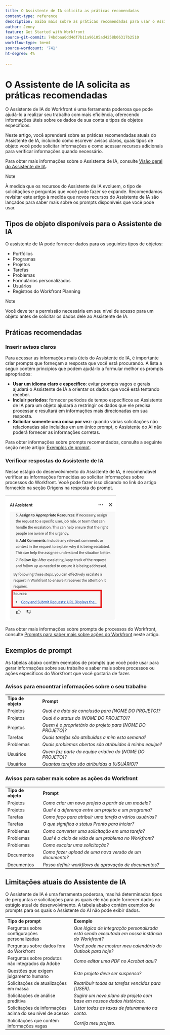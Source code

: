 ```yaml
---
title: O Assistente de IA solicita as práticas recomendadas
content-type: reference
description: Saiba mais sobre as práticas recomendadas para usar o Assistente de IA e exiba uma lista de exemplos de prompts.
author: Jenny
feature: Get Started with Workfront
source-git-commit: 74bdbaa0dd4df7b11a96105ad4258b06317b2510
workflow-type: tm+mt
source-wordcount: '741'
ht-degree: 4%

---
```


# O Assistente de IA solicita as práticas recomendadas

O Assistente de IA do Workfront é uma ferramenta poderosa que pode ajudá-lo a realizar seu trabalho com mais eficiência, oferecendo informações úteis sobre os dados de sua conta e tipos de objetos específicos.

Neste artigo, você aprenderá sobre as práticas recomendadas atuais do Assistente de IA, incluindo como escrever avisos claros, quais tipos de objeto você pode solicitar informações e como acessar recursos adicionais para verificar informações quando necessário.

Para obter mais informações sobre o Assistente de IA, consulte [Visão geral do Assistente de IA](/help/quicksilver/workfront-basics/ai-assistant/ai-assistant-overview.md).

>[!NOTE]
>
>À medida que os recursos do Assistente de IA evoluem, o tipo de solicitações e perguntas que você pode fazer se expande. Recomendamos revisitar este artigo à medida que novos recursos do Assistente de IA são lançados para saber mais sobre os prompts disponíveis que você pode usar.


## Tipos de objeto disponíveis para o Assistente de IA

O assistente de IA pode fornecer dados para os seguintes tipos de objetos:

* Portfólios
* Programas
* Projetos
* Tarefas
* Problemas
* Formulários personalizados
* Usuários
* Registros do Workfront Planning

>[!NOTE]
>
>Você deve ter a permissão necessária em seu nível de acesso para um objeto antes de solicitar os dados dele ao Assistente de IA.

## Práticas recomendadas

### Inserir avisos claros

Para acessar as informações mais úteis do Assistente de IA, é importante criar prompts que forneçam a resposta que você está procurando. A lista a seguir contém princípios que podem ajudá-lo a formular melhor os prompts apropriados:

* **Usar um idioma claro e específico**: evitar prompts vagos e gerais ajudará o Assistente de IA a orientar os dados que você está tentando receber.
* **Incluir períodos**: fornecer períodos de tempo específicos ao Assistente de IA para um objeto ajudará a restringir os dados que ele precisa processar e resultará em informações mais direcionadas em sua resposta.
* **Solicitar somente uma coisa por vez**: quando várias solicitações não relacionadas são incluídas em um único prompt, o Assistente do AI não poderá fornecer as informações corretas.

Para obter informações sobre prompts recomendados, consulte a seguinte seção neste artigo: [Exemplos de prompt](#prompt-examples).


### Verificar respostas do Assistente de IA

Nesse estágio do desenvolvimento do Assistente de IA, é recomendável verificar as informações fornecidas ao solicitar informações sobre processos do Workfront. Você pode fazer isso clicando no link do artigo fornecido na seção Origens na resposta do prompt.

![Seção de fontes](assets/sources-section.png)

Para obter mais informações sobre prompts de processos do Workfront, consulte [Prompts para saber mais sobre ações do Workfront](#prompts-to-learn-about-workfront-actions) neste artigo.


## Exemplos de prompt

As tabelas abaixo contêm exemplos de prompts que você pode usar para gerar informações sobre seu trabalho e saber mais sobre processos ou ações específicos do Workfront que você gostaria de fazer.

### Avisos para encontrar informações sobre o seu trabalho

<table>
    <tr>
        <td><b>Tipo de objeto</b></td>
        <td><b>Prompt</b></td>
    </tr>
        <tr>
        <td>Projetos</td>
        <td><em>Qual é a data de conclusão para [NOME DO PROJETO]?</em>
        </td>
    </tr>
    <tr>
        <td>Projetos</td>
        <td><em>Qual é o status do [NOME DO PROJETO]?</em>
        </td>
    </tr>
    <tr>
        <td>Projetos </td>
        <td><em>Quem é o proprietário do projeto para [NOME DO PROJETO]?</em></td>
    </tr>
    <tr>
        <td>Tarefas</td>
        <td><em>Quais tarefas são atribuídas a mim esta semana?</em></td>
    </tr>
       <tr>
        <td>Problemas </td>
        <td><em>Quais problemas abertos são atribuídos à minha equipe?</em></td>
           <tr>
        <td>Usuários</td>
        <td><em>Quem faz parte da equipe criativa do [NOME DO PROJETO]?</em></td>
    </tr>
           <tr>
        <td>Usuários </td>
        <td><em>Quantas tarefas são atribuídas a [USUÁRIO]?</em></td>
    </tr>
   </table>


### Avisos para saber mais sobre as ações do Workfront

<table>
    <tr>
        <td><b>Tipo de objeto</b></td>
        <td><b>Prompt</b></td>
    </tr>
    <tr>
        <td>Projetos</td>
        <td><em>Como criar um novo projeto a partir de um modelo?</em>
        </td>
    </tr>
    <tr>
        <td>Projetos </td>
        <td><em>Qual é a diferença entre um projeto e um programa?</em></td>
    </tr>
    <tr>
        <td>Tarefas</td>
        <td><em>Como faço para atribuir uma tarefa a vários usuários?</em></td>
    </tr>
       <tr>
        <td>Tarefas</td>
        <td><em>O que significa o status Pronto para iniciar?</em></td>
    </tr>
       <tr>
        <td>Problemas </td>
        <td><em>Como converter uma solicitação em uma tarefa?</em></td>
    </tr>
           <tr>
        <td>Problemas </td>
        <td><em>Qual é o ciclo de vida de um problema no Workfront?</em></td>
    </tr>
        </tr>
           <tr>
        <td>Problemas </td>
        <td><em>Como escalar uma solicitação?</em></td>
    </tr>
           <tr>
        <td>Documentos</td>
        <td><em>Como fazer upload de uma nova versão de um documento?</em></td>
    </tr>
           <tr>
        <td>Documentos </td>
        <td><em>Posso definir workflows de aprovação de documentos?</em></td>
    </tr>
   </table>


## Limitações atuais do Assistente de IA

O Assistente de IA é uma ferramenta poderosa, mas há determinados tipos de perguntas e solicitações para as quais ele não pode fornecer dados no estágio atual de desenvolvimento. A tabela abaixo contém exemplos de prompts para os quais o Assistente do AI não pode exibir dados.

<table>
    <tr>
        <td><b>Tipo de prompt</b></td>
        <td><b>Exemplo</b></td>
    </tr>
    <tr>
        <td>Perguntas sobre configurações personalizadas</td>
        <td><em>Que lógica de integração personalizada está sendo executada em nossa instância do Workfront?</em>
        </td>
    </tr>
    <tr>
        <td>Perguntas sobre dados fora do Workfront </td>
        <td><em>Você pode me mostrar meu calendário do Outlook para hoje?</em></td>
    </tr>
             <tr>
        <td>Perguntas sobre produtos não integrados da Adobe </td>
        <td><em>Como editar uma PDF no Acrobat aqui?</em></td>
         <tr>
        <td>Questões que exigem julgamento humano</td>
        <td><em>Este projeto deve ser suspenso?</em></td>
    </tr>
    </tr>
       <tr>
        <td>Solicitações de atualizações em massa</td>
        <td><em>Reatribuir todas as tarefas vencidas para [USER].</em></td>
    </tr>
       <tr>
        <td>Solicitações de análise preditiva</td>
        <td><em>Sugira um novo plano de projeto com base em nossos dados históricos.</em></td>
    </tr>
           <tr>
        <td>Solicitações de informações acima do seu nível de acesso</td>
        <td><em>Listar todas as taxas de faturamento na conta.</em></td>
    </tr>
           <tr>
        <td>Solicitações que contêm informações vagas </td>
        <td><em>Corrija meu projeto.</em></td>
    </tr>
   </table>